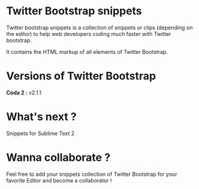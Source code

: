 # Twitter Bootstrap snippets

Twitter bootstrap snippets is a collection of snippets or clips (depending on the editor) to help web developers coding much faster with Twitter bootstrap.

It contains the HTML markup of all elements of Twitter Bootstrap.


# Versions of Twitter Bootstrap

**Coda 2 :** v2.1.1


# What's next ?

Snippets for Sublime Text 2


# Wanna collaborate ?

Feel free to add your snippets collection of Twitter Bootstrap for your favorite Editor and become a collaborator !